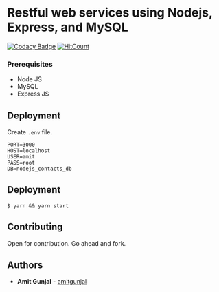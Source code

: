 # Restful web services using Nodejs, Express, and MySQL

[![Codacy Badge](https://api.codacy.com/project/badge/Grade/10241331063648198e93d0184a239bb5)](https://app.codacy.com/manual/amittgunjal/nodejs-restful-api?utm_source=github.com&utm_medium=referral&utm_content=amitgunjal/nodejs-restful-api&utm_campaign=Badge_Grade_Dashboard)
[![HitCount](http://hits.dwyl.com/amitgunjal/nodejs-restful-api.svg)](http://hits.dwyl.com/amitgunjal/nodejs-restful-api)


### Prerequisites

- Node JS
- MySQL
- Express JS

## Deployment

Create `.env` file.
```env
PORT=3000
HOST=localhost
USER=amit
PASS=root
DB=nodejs_contacts_db
```

## Deployment
```shell
$ yarn && yarn start
```
## Contributing

Open for contribution. Go ahead and fork.

## Authors

* **Amit Gunjal** - [amitgunjal](https://github.com/amitgunjal)
